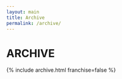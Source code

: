 ```yaml
---
layout: main
title: Archive
permalink: /archive/
---
```


<h1 class="page-header">ARCHIVE</h1>

<div class="all-games">
  {% include archive.html franchise=false %}
</div>